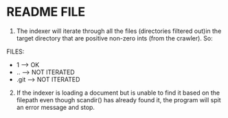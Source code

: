 README FILE
================

1. The indexer will iterate through all the files (directories filtered
out)in the target directory that are positive non-zero ints (from the crawler). So:

FILES:
 - 1 --> OK
 - .. --> NOT ITERATED
 - .git --> NOT ITERATED


2. If the indexer is loading a document but is unable to find it based
   on the filepath even though scandir() has already found it,
   the program will spit an error message and stop.
